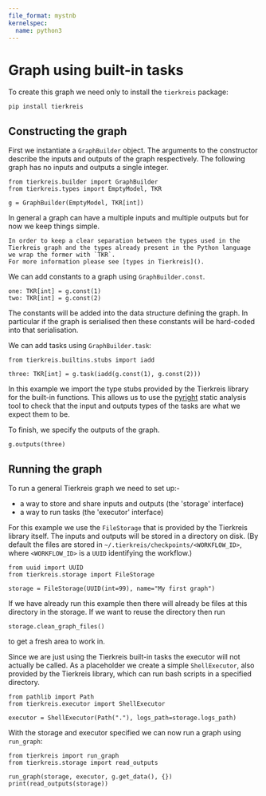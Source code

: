 ```yaml
---
file_format: mystnb
kernelspec:
  name: python3
---
```


# Graph using built-in tasks

To create this graph we need only to install the `tierkreis` package:

```
pip install tierkreis
```

## Constructing the graph

First we instantiate a `GraphBuilder` object.
The arguments to the constructor describe the inputs and outputs of the graph respectively.
The following graph has no inputs and outputs a single integer.

```{code-cell} ipython3
from tierkreis.builder import GraphBuilder
from tierkreis.types import EmptyModel, TKR

g = GraphBuilder(EmptyModel, TKR[int])
```

In general a graph can have a multiple inputs and multiple outputs
but for now we keep things simple.

```{note}
In order to keep a clear separation between the types used in the Tierkreis graph and the types already present in the Python language we wrap the former with `TKR`.
For more information please see [types in Tierkreis]().
```

We can add constants to a graph using `GraphBuilder.const`.

```{code-cell} ipython3
one: TKR[int] = g.const(1)
two: TKR[int] = g.const(2)
```

The constants will be added into the data structure defining the graph.
In particular if the graph is serialised then these constants will be hard-coded into that serialisation.

We can add tasks using `GraphBuilder.task`:

```{code-cell} ipython3
from tierkreis.builtins.stubs import iadd

three: TKR[int] = g.task(iadd(g.const(1), g.const(2)))
```

In this example we import the type stubs provided by the Tierkreis library for the built-in functions.
This allows us to use the [pyright](https://github.com/microsoft/pyright) static analysis tool to check that the input and outputs types of the tasks are what we expect them to be.

To finish, we specify the outputs of the graph.

```{code-cell} ipython3
g.outputs(three)
```

## Running the graph

To run a general Tierkreis graph we need to set up:-

- a way to store and share inputs and outputs (the 'storage' interface)
- a way to run tasks (the 'executor' interface)

For this example we use the `FileStorage` that is provided by the Tierkreis library itself.
The inputs and outputs will be stored in a directory on disk.
(By default the files are stored in `~/.tierkreis/checkpoints/<WORKFLOW_ID>`, where `<WORKFLOW_ID>` is a `UUID` identifying the workflow.)

```{code-cell} ipython3
from uuid import UUID
from tierkreis.storage import FileStorage

storage = FileStorage(UUID(int=99), name="My first graph")
```

If we have already run this example then there will already be files at this directory in the storage.
If we want to reuse the directory then run

```{code-cell} ipython3
storage.clean_graph_files()
```

to get a fresh area to work in.

Since we are just using the Tierkreis built-in tasks the executor will not actually be called.
As a placeholder we create a simple `ShellExecutor`, also provided by the Tierkreis library, which can run bash scripts in a specified directory.

```{code-cell} ipython3
from pathlib import Path
from tierkreis.executor import ShellExecutor

executor = ShellExecutor(Path("."), logs_path=storage.logs_path)
```

With the storage and executor specified we can now run a graph using `run_graph`:

```{code-cell} ipython3
from tierkreis import run_graph
from tierkreis.storage import read_outputs

run_graph(storage, executor, g.get_data(), {})
print(read_outputs(storage))
```
